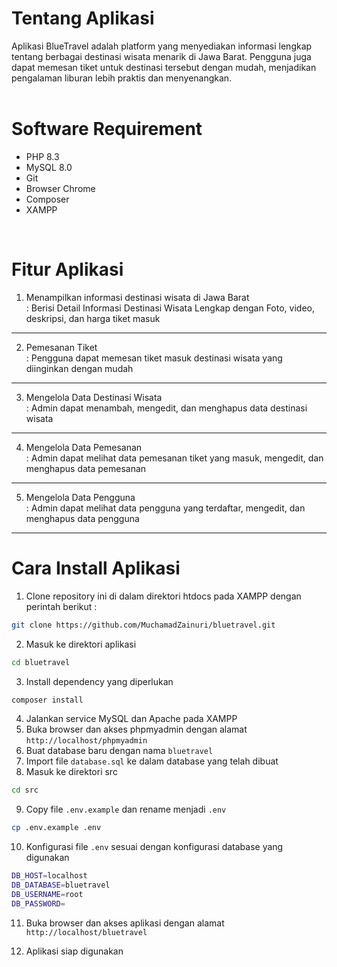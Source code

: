 # Tentang Aplikasi
Aplikasi BlueTravel adalah platform yang menyediakan informasi lengkap tentang berbagai destinasi wisata menarik di Jawa Barat. Pengguna juga dapat memesan tiket untuk destinasi tersebut dengan mudah, menjadikan pengalaman liburan lebih praktis dan menyenangkan.
<br />
<br />

# Software Requirement
* PHP 8.3
* MySQL 8.0
* Git
* Browser Chrome
* Composer
* XAMPP
<br />

# Fitur Aplikasi
1. Menampilkan informasi destinasi wisata di Jawa Barat <br />
   : Berisi Detail Informasi Destinasi Wisata Lengkap dengan Foto, video, deskripsi, dan harga tiket masuk
<hr />

2. Pemesanan Tiket <br />
   : Pengguna dapat memesan tiket masuk destinasi wisata yang diinginkan dengan mudah
<hr />


3. Mengelola Data Destinasi Wisata <br />
   : Admin dapat menambah, mengedit, dan menghapus data destinasi wisata
<hr />

4. Mengelola Data Pemesanan <br />
   : Admin dapat melihat data pemesanan tiket yang masuk, mengedit, dan menghapus data pemesanan
<hr />

5. Mengelola Data Pengguna <br />
   : Admin dapat melihat data pengguna yang terdaftar, mengedit, dan menghapus data pengguna
<hr />


# Cara Install Aplikasi

1. Clone repository ini di dalam direktori htdocs pada XAMPP dengan perintah berikut :
```bash
git clone https://github.com/MuchamadZainuri/bluetravel.git
```
2. Masuk ke direktori aplikasi
```bash
cd bluetravel
```
3. Install dependency yang diperlukan
```bash
composer install
```
4. Jalankan service MySQL dan Apache pada XAMPP
5. Buka browser dan akses phpmyadmin dengan alamat `http://localhost/phpmyadmin`
6. Buat database baru dengan nama `bluetravel`
7. Import file `database.sql` ke dalam database yang telah dibuat
8. Masuk ke direktori src
```bash
cd src
```
9. Copy file `.env.example` dan rename menjadi `.env`
```bash
cp .env.example .env
```
10. Konfigurasi file `.env` sesuai dengan konfigurasi database yang digunakan
```bash
DB_HOST=localhost
DB_DATABASE=bluetravel
DB_USERNAME=root
DB_PASSWORD=
```
11. Buka browser dan akses aplikasi dengan alamat `http://localhost/bluetravel`
    
12. Aplikasi siap digunakan